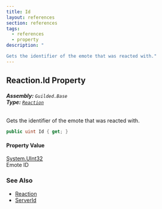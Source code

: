 ```yaml
---
title: Id
layout: references
section: references
tags:
  - references
  - property
description: "

Gets the identifier of the emote that was reacted with."
---
```


## Reaction.Id Property
###### **Assembly:** `Guilded.Base`<br/>**Type:** [`Reaction`](Reaction 'Guilded.Base.Content.Reaction')

Gets the identifier of the emote that was reacted with.

```csharp
public uint Id { get; }
```

#### Property Value
[System.UInt32](https://docs.microsoft.com/en-us/dotnet/api/System.UInt32 'System.UInt32')  
Emote ID

### See Also
- [Reaction](Reaction 'Guilded.Base.Content.Reaction')
- [ServerId](Reaction.ServerId 'Guilded.Base.Content.Reaction.ServerId')